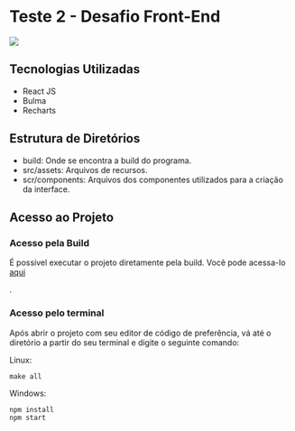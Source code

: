 <h1> Teste 2 - Desafio Front-End </h1>
<p>
    <img src="https://img.shields.io/badge/-ReactJS-blue"/>
</p>
<h2>Tecnologias Utilizadas</h2>
    <ul>
        <li>React JS</li>
        <li>Bulma</li>
        <li>Recharts</li>
    </ul>

<h2>Estrutura de Diretórios</h2>
    <ul>
        <li>build: Onde se encontra a build do programa.</li>
        <li>src/assets: Arquivos de recursos.</li>
        <li>scr/components: Arquivos dos componentes utilizados para a criação da interface.</li>
    </ul>

<h2>Acesso ao Projeto</h2>

<h3>Acesso pela Build</h3>
<p>É possível executar o projeto diretamente pela build. Você pode acessa-lo <a href="https://github.com/Lellix/teste2/tree/master/build">aqui</a></p>.
<h3>Acesso pelo terminal</h3>
<p>Após abrir o projeto com seu editor de código de preferência, vá até o diretório a partir do seu terminal e digite o seguinte comando:</p>
<p>Linux:</p>

```
make all
```

<p>Windows:</p>

```
npm install
npm start
```